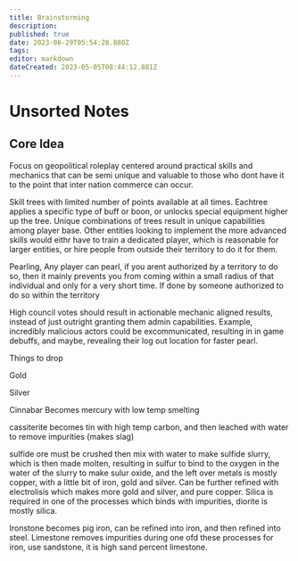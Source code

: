 ```yaml
---
title: Brainstorming
description: 
published: true
date: 2023-06-29T05:54:28.880Z
tags: 
editor: markdown
dateCreated: 2023-05-05T08:44:12.881Z
---
```


# Unsorted Notes

## Core Idea
Focus on geopolitical roleplay centered around practical skills and mechanics that can be semi unique and valuable to those who dont have it to the point that inter nation commerce can occur.

Skill trees with limited number of points available at all times. Eachtree applies a specific type of buff or boon, or unlocks special equipment higher up the tree. Unique combinations of trees result in unique capabilities among player base. Other entities looking to implement the more advanced skills would eithr have to train a dedicated player, which is reasonable for larger entities, or hire people from outside their territory to do it for them. 



Pearling, Any player can pearl, if you arent authorized by a territory to do so, then it mainly prevents you from coming within a small radius of that individual and only for a very short time. If done by someone authorized to do so within the territory


High council votes should result in actionable mechanic aligned results, instead of just outright granting them admin capabilities.
Example, incredibly malicious actors could be excommunicated, resulting in in game debuffs, and maybe, revealing their log out location for faster pearl. 





Things to drop

Gold

Silver

Cinnabar Becomes mercury with low temp smelting

cassiterite becomes tin with high temp carbon, and then leached with water to remove impurities (makes slag)

sulfide ore must be crushed then mix with water to make sulfide slurry, which is then made molten, resulting in sulfur to bind to the oxygen in the water of the slurry to make sulur oxide, and the left over metals is mostly copper, with a little bit of iron, gold and silver. Can be further refined with electrolisis which makes more gold and silver, and pure copper. Silica is required in one of the processes which binds with impurities, diorite is mostly silica.

Ironstone becomes pig iron, can be refined into iron, and then refined into steel. Limestone removes impurities during one ofd these processes for iron, use sandstone, it is high sand percent limestone.

